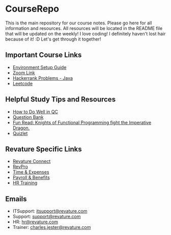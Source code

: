# CourseRepo

This is the main repository for our course notes. Please go here for all information and resources. All resources will be located in the README file that will be updated on the weekly! I love coding! I definitely haven't lost hair because of it! :D Let's get through it together!

## Important Course Links

-   [Environment Setup Guide](https://github.com/sophiagavrila/environment-setup)
-   [Zoom Link](https://revature.zoom.us/j/99507342769?pwd=MGFvOTgxT0tWWHNKWkRzalppLzkyZz09)
-   [Hackerrank Problems - Java](https://www.hackerrank.com/domains/java)
-   [Leetcode](https://leetcode.com)

## Helpful Study Tips and Resources

-   [How to Do Well in QC](https://github.com/220124-JavaReactAzure/CourseRepo/blob/main/overview/How_To_Do_Well_In_QC.pdf)
-   [Question Bank](https://docs.google.com/spreadsheets/d/1yf7Jm9LWSaQjVNVgFqcEt5J58XH1LG3b65bLKfKYtFk/edit?usp=sharing)
-   [Fun Read: Knights of Functional Programming fight the Imperative Dragon.](https://medium.com/@samuel.fare/the-knights-of-functional-programming-fight-the-imperative-dragon-8c3bb1eac63c)
-   [Quizlet](https://quizlet.com/class/21235468/)

## Revature Specific Links

-   [Revature Connect](https://connect.revature.net/myfeed)
-   [RevPro](https://app.revature.com/dashboard)
-   [Time & Expenses](https://rev2.force.com/revature)
-   [Payroll & Benefits](https://www.workforcenow.adp.com/)
-   [HR Training](https://revature.percipio.com/)

## Emails

-   ITSupport: itsupport@revature.com
-   Support: support@revature.com
-   HR: hr@revature.com
-   Trainer: charles.jester@revature.com
